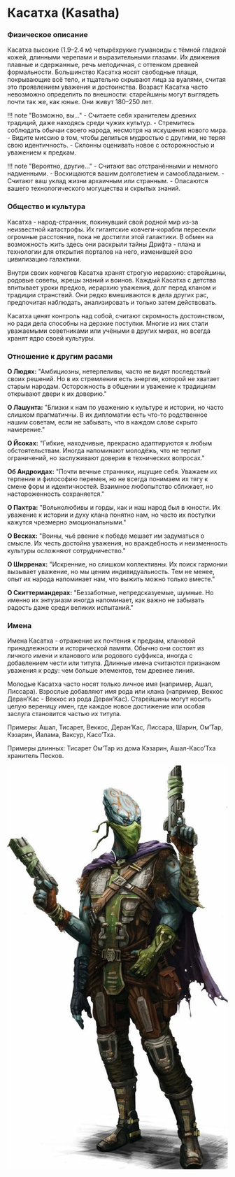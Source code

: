 # Касатха (Kasatha)

### Физическое описание
Касатха высокие (1.9–2.4 м) четырёхрукие гуманоиды с тёмной гладкой кожей, длинными черепами и выразительными глазами. Их движения плавные и сдержанные, речь мелодичная, с оттенком древней формальности. Большинство Касатха носят свободные плащи, покрывающие всё тело, и тщательно скрывают лица за вуалями, считая это проявлением уважения и достоинства.
Возраст Касатха часто невозможно определить по внешности: старейшины могут выглядеть почти так же, как юные. Они живут 180–250 лет.

!!! note "Возможно, вы..."
    - Считаете себя хранителем древних традиций, даже находясь среди чужих культур.
    - Стремитесь соблюдать обычаи своего народа, несмотря на искушения нового мира.
    - Видите миссию в том, чтобы делиться мудростью с другими, не теряя свою идентичность.
    - Склонны оценивать новое с осторожностью и уважением к предкам.

!!! note "Вероятно, другие..."
    - Считают вас отстранёнными и немного надменными.
    - Восхищаются вашим долголетием и самообладанием.
    - Считают ваш уклад жизни архаичным или странным.
    - Опасаются вашего технологического могущества и скрытых знаний.

### Общество и культура
Касатха - народ-странник, покинувший свой родной мир из-за неизвестной катастрофы. Их гигантские ковчеги-корабли пересекли огромные расстояния, пока не достигли этой галактики. В обмен на возможность жить здесь они раскрыли тайны Дрифта - плана и технологии для открытия порталов на него, изменившей всю цивилизацию галактики.

Внутри своих ковчегов Касатха хранят строгую иерархию: старейшины, родовые советы, жрецы знаний и воинов. Каждый Касатха с детства впитывает уроки предков, иерархию уважения, долг перед кланом и традиции странствий. Они редко вмешиваются в дела других рас, предпочитая наблюдать, анализировать и только затем действовать.

Касатха ценят контроль над собой, считают скромность достоинством, но ради дела способны на дерзкие поступки. Многие из них стали уважаемыми советниками или учёными в других мирах, но всегда хранят ядро своей культуры.

### Отношение к другим расами

**О Людях:** 
"Амбициозны, нетерпеливы, часто не видят последствий своих решений. Но в их стремлении есть энергия, которой не хватает старым народам. Осторожность в общении и уважение к традициям открывают двери к их доверию."

**О Лашунта:**
"Близки к нам по уважению к культуре и истории, но часто слишком прагматичны. В их дипломатии есть что-то родственное нашим советам, если не забывать, что в каждом слове скрыто намерение."

**О Йсоках:**
"Гибкие, находчивые, прекрасно адаптируются к любым обстоятельствам. Иногда напоминают молодёжь, что не терпит ограничений, но заслуживают доверия в технических вопросах."

**Об Андроидах:**
"Почти вечные странники, ищущие себя. Уважаем их терпение и философию перемен, но не всегда понимаем их тягу к смене форм и идентичностей. Взаимное любопытство сближает, но настороженность сохраняется."

**О Пахтра:**
"Вольнолюбивы и горды, как и наш народ был в юности. Их уважение к истории и духу клана понятно нам, но часто их поступки кажутся чрезмерно эмоциональными."

**О Весках:**
"Воины, чьё рвение к победе мешает им задуматься о смысле. Их честь достойна уважения, но враждебность и неизменность культуры осложняют сотрудничество."

**О Ширренах:**
"Искренние, но слишком коллективны. Их поиск гармонии вызывает уважение, но мы ценим индивидуальность. Тем не менее, опыт их народа напоминает нам, что выжить можно только вместе."

**О Скиттермандерах:**
"Беззаботные, непредсказуемые, шумные. Но именно их энтузиазм иногда напоминает, как важно не забывать радость даже среди великих испытаний."

### Имена
Имена Касатха - отражение их почтения к предкам, клановой принадлежности и исторической памяти. Обычно они состоят из личного имени и кланового или родового суффикса, иногда с добавлением чести или титула. Длинные имена считаются признаком уважения к роду: чем больше элементов, тем древнее линия.

Молодые Касатха часто носят только личное имя (например, Ашал, Лиссара). Взрослые добавляют имя рода или клана (например, Веккос Деран’Кас - Веккос из рода Деран’Кас). Старейшины могут носить целую вереницу имен, где каждое новое достижение или особая заслуга становится частью их титула.

Примеры:
Ашал, Тисарет, Веккос, Деран’Кас, Лиссара, Шарин, Ом’Тар, Кэзарин, Йалама, Ваксур, Касо’Тха.

Примеры длинных:
Тисарет Ом’Тар из дома Кэзарин, Ашал-Касо’Тха хранитель Песков.

![Касатха](../../images/KASATHAS.webp)
